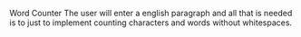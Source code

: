 Word Counter
The user will enter a english paragraph and all that is needed is to just to implement counting characters and words without whitespaces.

